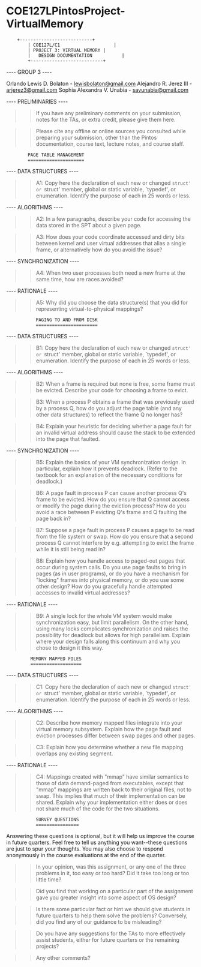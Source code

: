 # COE127LPintosProject-VirtualMemory
        +---------------------------+
		    | COE127L/C1                    |
		    | PROJECT 3: VIRTUAL MEMORY	|
		    |	DESIGN DOCUMENTATION           |
		    +---------------------------+

---- GROUP 3 ----

Orlando Lewis D. Bolaton - lewisbolaton@gmail.com
Alejandro R. Jerez III - arjerez3@gmail.com
Sophia Alexandra V. Unabia - savunabia@gmail.com

---- PRELIMINARIES ----

>> If you have any preliminary comments on your submission, notes for the
>> TAs, or extra credit, please give them here.

>> Please cite any offline or online sources you consulted while
>> preparing your submission, other than the Pintos documentation, course
>> text, lecture notes, and course staff.

			PAGE TABLE MANAGEMENT
			=====================

---- DATA STRUCTURES ----

>> A1: Copy here the declaration of each new or changed `struct' or
>> `struct' member, global or static variable, `typedef', or
>> enumeration.  Identify the purpose of each in 25 words or less.

---- ALGORITHMS ----

>> A2: In a few paragraphs, describe your code for accessing the data
>> stored in the SPT about a given page.

>> A3: How does your code coordinate accessed and dirty bits between
>> kernel and user virtual addresses that alias a single frame, or
>> alternatively how do you avoid the issue?

---- SYNCHRONIZATION ----

>> A4: When two user processes both need a new frame at the same time,
>> how are races avoided?

---- RATIONALE ----

>> A5: Why did you choose the data structure(s) that you did for
>> representing virtual-to-physical mappings?

		       PAGING TO AND FROM DISK
		       =======================

---- DATA STRUCTURES ----

>> B1: Copy here the declaration of each new or changed `struct' or
>> `struct' member, global or static variable, `typedef', or
>> enumeration.  Identify the purpose of each in 25 words or less.

---- ALGORITHMS ----

>> B2: When a frame is required but none is free, some frame must be
>> evicted.  Describe your code for choosing a frame to evict.

>> B3: When a process P obtains a frame that was previously used by a
>> process Q, how do you adjust the page table (and any other data
>> structures) to reflect the frame Q no longer has?

>> B4: Explain your heuristic for deciding whether a page fault for an
>> invalid virtual address should cause the stack to be extended into
>> the page that faulted.

---- SYNCHRONIZATION ----

>> B5: Explain the basics of your VM synchronization design.  In
>> particular, explain how it prevents deadlock.  (Refer to the
>> textbook for an explanation of the necessary conditions for
>> deadlock.)

>> B6: A page fault in process P can cause another process Q's frame
>> to be evicted.  How do you ensure that Q cannot access or modify
>> the page during the eviction process?  How do you avoid a race
>> between P evicting Q's frame and Q faulting the page back in?

>> B7: Suppose a page fault in process P causes a page to be read from
>> the file system or swap.  How do you ensure that a second process Q
>> cannot interfere by e.g. attempting to evict the frame while it is
>> still being read in?

>> B8: Explain how you handle access to paged-out pages that occur
>> during system calls.  Do you use page faults to bring in pages (as
>> in user programs), or do you have a mechanism for "locking" frames
>> into physical memory, or do you use some other design?  How do you
>> gracefully handle attempted accesses to invalid virtual addresses?

---- RATIONALE ----

>> B9: A single lock for the whole VM system would make
>> synchronization easy, but limit parallelism.  On the other hand,
>> using many locks complicates synchronization and raises the
>> possibility for deadlock but allows for high parallelism.  Explain
>> where your design falls along this continuum and why you chose to
>> design it this way.

			 MEMORY MAPPED FILES
			 ===================

---- DATA STRUCTURES ----

>> C1: Copy here the declaration of each new or changed `struct' or
>> `struct' member, global or static variable, `typedef', or
>> enumeration.  Identify the purpose of each in 25 words or less.

---- ALGORITHMS ----

>> C2: Describe how memory mapped files integrate into your virtual
>> memory subsystem.  Explain how the page fault and eviction
>> processes differ between swap pages and other pages.

>> C3: Explain how you determine whether a new file mapping overlaps
>> any existing segment.

---- RATIONALE ----

>> C4: Mappings created with "mmap" have similar semantics to those of
>> data demand-paged from executables, except that "mmap" mappings are
>> written back to their original files, not to swap.  This implies
>> that much of their implementation can be shared.  Explain why your
>> implementation either does or does not share much of the code for
>> the two situations.

			   SURVEY QUESTIONS
			   ================

Answering these questions is optional, but it will help us improve the
course in future quarters.  Feel free to tell us anything you
want--these questions are just to spur your thoughts.  You may also
choose to respond anonymously in the course evaluations at the end of
the quarter.

>> In your opinion, was this assignment, or any one of the three problems
>> in it, too easy or too hard?  Did it take too long or too little time?

>> Did you find that working on a particular part of the assignment gave
>> you greater insight into some aspect of OS design?

>> Is there some particular fact or hint we should give students in
>> future quarters to help them solve the problems?  Conversely, did you
>> find any of our guidance to be misleading?

>> Do you have any suggestions for the TAs to more effectively assist
>> students, either for future quarters or the remaining projects?

>> Any other comments?
